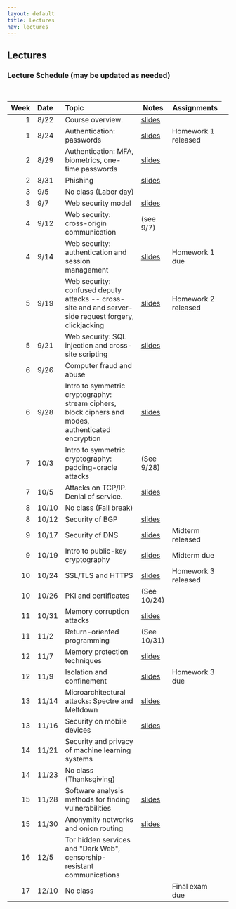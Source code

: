 ```yaml
---
layout: default
title: Lectures
nav: lectures
---
```


## Lectures

<h3 id="toc_2">Lecture Schedule (may be updated as needed)</h3>
<br>
<table>
<thead>
<tr>
<th align="right">Week</th>
<th align="left">Date</th>
<th align="left">Topic</th>
<th>Notes</th>
<th>Assignments</th>
</tr>
</thead>
<tbody>
  
<tr>
<td align="right">1</td>
<td align="left">8/22</td>
<td align="left">Course overview.</td>
<td><a href="{{ site.url }}/lectures/intro.pdf">slides</a></td>
<td></td>
<td></td>
</tr>

<tr>
<td align="right">1</td>
<td align="left">8/24</td>
<td align="left">Authentication: passwords</td>
<td><a href="{{ site.url }}/lectures/auth.pdf">slides</a></td>
<td>Homework 1 released</td>
</tr>

<tr>
<td align="right">2</td>
<td align="left">8/29</td>
<td align="left">Authentication: MFA, biometrics, one-time passwords</td>
<td><a href="{{ site.url }}/lectures/biometrics.pdf">slides</a></td>
<td></td>
</tr>
  
<tr>
<td align="right">2</td>
<td align="left">8/31</td>
<td align="left">Phishing</td>
<td><a href="{{ site.url }}/lectures/phishing.pdf">slides</a></td>
<td></td>
</tr>
  
<tr>
<td align="right">3</td>
<td align="left">9/5</td>
<td align="left">No class (Labor day)</td>
<td></td>
<td></td>
<td></td>
</tr>
  
<tr>
<td align="right">3</td>
<td align="left">9/7</td>
<td align="left">Web security model</td>
<td><a href="{{ site.url }}/lectures/websecmodel.pdf">slides</a></td>
<td></td>
</tr>
  
<tr>
<td align="right">4</td>
<td align="left">9/12</td>
<td align="left">Web security: cross-origin communication</td>
<td>(see 9/7)</td>
<td></td>
</tr>
  
 <tr>
<td align="right">4</td>
<td align="left">9/14</td>
<td align="left">Web security: authentication and session management</td>
<td><a href="{{ site.url }}/lectures/webauth.pdf">slides</a></td>
<td>Homework 1 due</td>
</tr>
  
<tr>
<td align="right">5</td>
<td align="left">9/19</td>
<td align="left">Web security: confused deputy attacks -- cross-site and and server-side request forgery, clickjacking</td>
<td><a href="{{ site.url }}/lectures/webdeputy.pdf">slides</a></td>
<td>Homework 2 released</td>
</tr>
  
<tr>
<td align="right">5</td>
<td align="left">9/21</td>
<td align="left">Web security: SQL injection and cross-site scripting</td>
<td><a href="{{ site.url }}/lectures/webapps.pdf">slides</a></td>
<td></td>
</tr>
  
<tr>
<td align="right">6</td>
<td align="left">9/26</td>
<td>Computer fraud and abuse</td>
<td></td>
<td></td>
</tr>
  
<tr>
<td align="right">6</td>
<td align="left">9/28</td>
<td>Intro to symmetric cryptography: stream ciphers, block ciphers and modes, authenticated encryption</td>
<td><a href="{{ site.url }}/lectures/cryptsym.pdf">slides</a></td>
<td></td>
</tr>
  
<tr>
<td align="right">7</td>
<td align="left">10/3</td>
<td>Intro to symmetric cryptography: padding-oracle attacks</td>
<td>(See 9/28)</td>
<td></td>
</tr>
  
<tr>
<td align="right">7</td>
<td align="left">10/5</td>
<td>Attacks on TCP/IP. Denial of service.</td>
<td><a href="{{ site.url }}/lectures/netattacks.pdf">slides</a></td>
<td></td>
</tr>
  
<tr>
<td align="right">8</td>
<td align="left">10/10</td>
<td align="left">No class (Fall break)</td>
<td></td>
<td></td>
</tr>
  
<tr>
<td align="right">8</td>
<td align="left">10/12</td>
<td>Security of BGP</td>
<td><a href="{{ site.url }}/lectures/bgp.pdf">slides</a></td>
<td></td>
</tr>
  
<tr>
<td align="right">9</td>
<td align="left">10/17</td>
<td>Security of DNS</td>
<td><a href="{{ site.url }}/lectures/dns.pdf">slides</a></td>
<td>Midterm released</td>
</tr>
  
<tr>
<td align="right">9</td>
<td align="left">10/19</td>
<td>Intro to public-key cryptography</td>
<td><a href="{{ site.url }}/lectures/cryptpub.pdf">slides</a></td>
<td>Midterm due</td>
</tr>
  
<tr>
<td align="right">10</td>
<td align="left">10/24</td>
<td>SSL/TLS and HTTPS</td>
<td><a href="{{ site.url }}/lectures/tls.pdf">slides</a></td>
<td>Homework 3 released</td>
</tr>
  
<tr>
<td align="right">10</td>
<td align="left">10/26</td>
<td>PKI and certificates</td>
<td>(See 10/24)</td>
<td></td>
</tr>
  
<tr>
<td align="right">11</td>
<td align="left">10/31</td>
<td>Memory corruption attacks</td>
<td><a href="{{ site.url }}/lectures/memattacks.pdf">slides</a></td>
<td></td>
</tr>
  
<tr>
<td align="right">11</td>
<td align="left">11/2</td>
<td>Return-oriented programming</td>
<td>(See 10/31)</td>
<td></td>
</tr>
  
<tr>
<td align="right">12</td>
<td align="left">11/7</td>
<td>Memory protection techniques</td>
<td><a href="{{ site.url }}/lectures/memprotect.pdf">slides</a></td>
<td></td>
</tr>
  
<tr>
<td align="right">12</td>
<td align="left">11/9</td>
<td>Isolation and confinement</td>
<td><a href="{{ site.url }}/lectures/isolation.pdf">slides</a></td>
<td>Homework 3 due</td>
</tr>
  
<tr>
<td align="right">13</td>
<td align="left">11/14</td>
<td>Microarchitectural attacks: Spectre and Meltdown</td>
<td><a href="{{ site.url }}/lectures/micro.pdf">slides</a></td>
<td></td>
</tr>
  
<tr>
<td align="right">13</td>
<td align="left">11/16</td>
<td>Security on mobile devices</td>
<td><a href="{{ site.url }}/lectures/mobile.pdf">slides</a></td>
<td></td>
</tr>
  
<tr>
<td align="right">14</td>
<td align="left">11/21</td>
<td>Security and privacy of machine learning systems</td>
<td></td>
<td></td>
</tr>
  
<tr>
<td align="right">14</td>
<td align="left">11/23</td>
<td>No class (Thanksgiving)</td>
<td></td>
<td></td>
</tr>
  
<tr>
<td align="right">15</td>
<td align="left">11/28</td>
<td>Software analysis methods for finding vulnerabilities</td>
<td><a href="{{ site.url }}/lectures/findvuln.pdf">slides</a></td>
<td></td>
</tr>

<tr>
<td align="right">15</td>
<td align="left">11/30</td>
<td>Anonymity networks and onion routing</td>
<td><a href="{{ site.url }}/lectures/onion.pdf">slides</a></td>
<td></td>
</tr>

<tr>
<td align="right">16</td>
<td align="left">12/5</td>
<td>Tor hidden services and "Dark Web", censorship-resistant communications</td>
<td></td>
<td></td>
</tr>

<tr>
<td align="right">17</td>
<td align="left">12/10</td>
<td>No class</td>
<td></td>
<td>Final exam due</td>
</tr>

</tbody>
</table>
